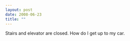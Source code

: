 ```yaml
---
layout: post
date: 2008-06-23
title: ""
---
```

Stairs and elevator are closed. How do I get up to my car.